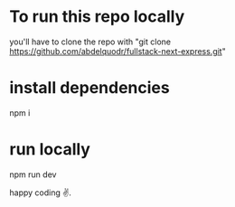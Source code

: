 # To run this repo locally
you'll have to clone the repo with "git clone https://github.com/abdelquodr/fullstack-next-express.git"

# install dependencies
npm i

# run locally
npm run dev

happy coding ✌️.

